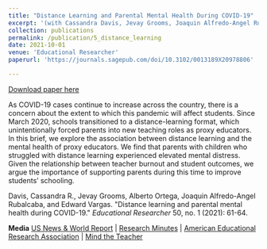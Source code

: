 ```yaml
---
title: "Distance Learning and Parental Mental Health During COVID-19" 
excerpt: '(with Cassandra Davis, Jevay Grooms, Joaquin Alfredo-Angel Rubalcaba, and Edward Vargas)'
collection: publications
permalink: /publication/5_distance_learning
date: 2021-10-01
venue: 'Educational Researcher'
paperurl: 'https://journals.sagepub.com/doi/10.3102/0013189X20978806'

---
```


[Download paper here](https://journals.sagepub.com/doi/10.3102/0013189X20978806)

As COVID-19 cases continue to increase across the country, there is a concern about the extent to which this pandemic will affect students. Since March 2020, schools transitioned to a distance-learning format, which unintentionally forced parents into new teaching roles as proxy educators. In this brief, we explore the association between distance learning and the mental health of proxy educators. We find that parents with children who struggled with distance learning experienced elevated mental distress. Given the relationship between teacher burnout and student outcomes, we argue the importance of supporting parents during this time to improve students’ schooling.

Davis, Cassandra R., Jevay Grooms, Alberto Ortega, Joaquin Alfredo-Angel Rubalcaba, and Edward Vargas. "Distance learning and parental mental health during COVID-19." <i>Educational Researcher</i> 50, no. 1 (2021): 61-64.

**Media**
 [US News & World Report](https://www.usnews.com/news/health-news/articles/2020-12-22/parents-feel-the-strain-as-pandemic-adds-new-role-teacher) | [Research Minutes](https://www.researchminutes.org/episode/remote-learning-and-parental-mental-health/) | [American Educational Research Association](https://www.aera.net/Newsroom/COVID-19-Turned-Parents-into-Proxy-Educators-New-Research-Examines-the-Stress-It-Caused) |  [Mind the Teacher](https://podcasts.google.com/feed/aHR0cHM6Ly9mZWVkcy5yZXNvbmF0ZXJlY29yZGluZ3MuY29tL21pbmQtdGhlLXRlYWNoZXI/episode/ZTExNWQzOTEtNWFiYS00NGE1LTlkNzItNzA2YTFlZjE5YWM4?ep=14)
